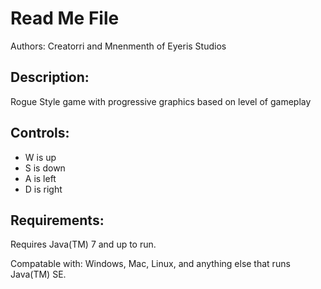 Read Me File
============
Authors: Creatorri and Mnenmenth
of Eyeris Studios

Description:
------------
Rogue Style game with progressive graphics based on level of gameplay

Controls:
---------
* W is up
* S is down
* A is left
* D is right

Requirements:
--------------
Requires Java(TM) 7 and up to run.

Compatable with: Windows, Mac, Linux, and anything else that runs Java(TM) SE.
